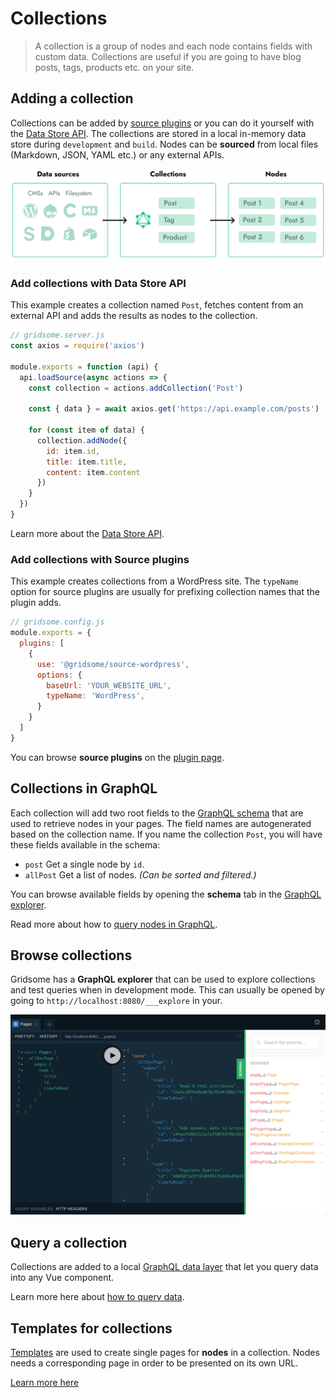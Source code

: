 # Collections

> A collection is a group of nodes and each node contains fields with custom data. Collections are useful if you are going to have blog posts, tags, products etc. on your site.

## Adding a collection

Collections can be added by [source plugins]() or you can do it yourself with the [Data Store API](/docs/data-store-api). The collections are stored in a local in-memory data store during `development` and `build`. Nodes can be **sourced** from local files (Markdown, JSON, YAML etc.) or any external APIs.

![Collections](./images/node-pages.png)

### Add collections with Data Store API

This example creates a collection named `Post`, fetches content from an external API and adds the results as nodes to the collection.

```js
// gridsome.server.js
const axios = require('axios')

module.exports = function (api) {
  api.loadSource(async actions => {
    const collection = actions.addCollection('Post')

    const { data } = await axios.get('https://api.example.com/posts')

    for (const item of data) {
      collection.addNode({
        id: item.id,
        title: item.title,
        content: item.content
      })
    }
  })
}
```

Learn more about the [Data Store API](/docs/data-store-api).

### Add collections with Source plugins

This example creates collections from a WordPress site. The `typeName` option for source plugins are usually for prefixing collection names that the plugin adds.

```js
// gridsome.config.js
module.exports = {
  plugins: [
    {
      use: '@gridsome/source-wordpress',
      options: {
        baseUrl: 'YOUR_WEBSITE_URL',
        typeName: 'WordPress',
      }
    }
  ]
}
```

You can browse **source plugins** on the [plugin page](/plugins).

## Collections in GraphQL

Each collection will add two root fields to the [GraphQL schema](/docs/data-layer) that are used to retrieve nodes in your pages. The field names are autogenerated based on the collection name. If you name the collection `Post`, you will have these fields available in the schema:

- `post` Get a single node by `id`.
- `allPost` Get a list of nodes. *(Can be sorted and filtered.)*

You can browse available fields by opening the **schema** tab in the [GraphQL explorer](/docs/data-layer#the-graphql-explorer).

Read more about how to [query nodes in GraphQL](/docs/querying-data).

## Browse collections

Gridsome has a **GraphQL explorer** that can be used to explore collections and test queries when in development mode. This can usually be opened by going to `http://localhost:8080/___explore` in your.

![graphql-explorer](./images/graphql-explorer.png)

## Query a collection
Collections are added to a local [GraphQL data layer](/docs/data-layer) that let you query data into any Vue component. 

Learn more here about [how to query data](/docs/querying-data).

## Templates for collections

[Templates](/docs/templates) are used to create single pages for **nodes** in a collection. Nodes needs a corresponding page in order to be presented on its own URL.

[Learn more here](/docs/templates)


